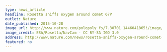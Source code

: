 ```yaml
---
type: news_article
headline: Rosetta sniffs oxygen around comet 67P
outlet: Nature
date_published: 2015-10-28
image_url: http://www.nature.com/polopoly_fs/7.30701.1446041865!/image/1.18658.jpg_gen/derivatives/landscape_630/1.18658.jpg
image_credit: ESA/Rosetta/NavCam - CC BY-SA IGO 3.0
address: http://www.nature.com/news/rosetta-sniffs-oxygen-around-comet-67p-1.18658
featured: no
---
```


